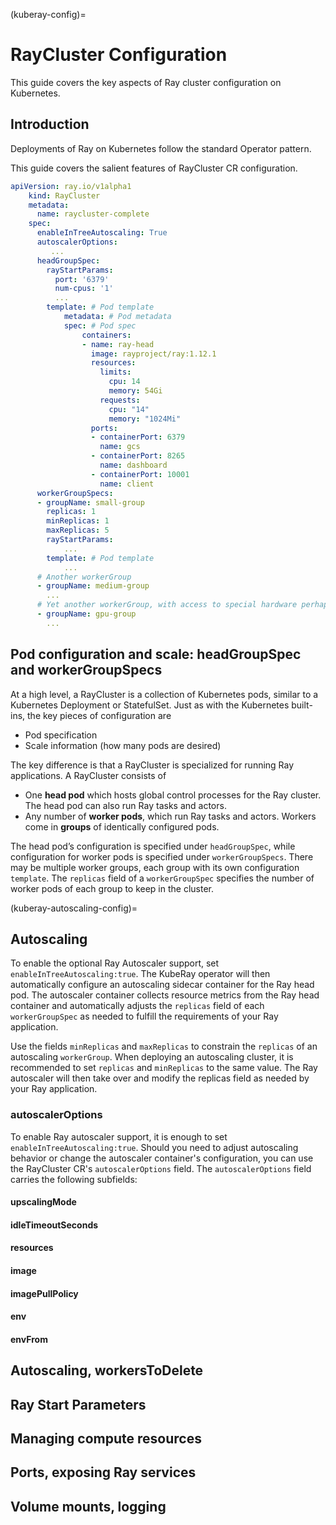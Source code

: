 (kuberay-config)=

# RayCluster Configuration

This guide covers the key aspects of Ray cluster configuration on Kubernetes.

## Introduction

Deployments of Ray on Kubernetes follow the standard Operator pattern.

This guide covers the salient features of RayCluster CR configuration.

```yaml
apiVersion: ray.io/v1alpha1
    kind: RayCluster
    metadata:
      name: raycluster-complete
    spec:
      enableInTreeAutoscaling: True
      autoscalerOptions:
         ...
      headGroupSpec:
        rayStartParams:
          port: '6379'
          num-cpus: '1'
          ...
        template: # Pod template
            metadata: # Pod metadata
            spec: # Pod spec
                containers:
                - name: ray-head
                  image: rayproject/ray:1.12.1
                  resources:
                    limits:
                      cpu: 14
                      memory: 54Gi
                    requests:
                      cpu: "14"
                      memory: "1024Mi"
                  ports:
                  - containerPort: 6379
                    name: gcs
                  - containerPort: 8265
                    name: dashboard
                  - containerPort: 10001
                    name: client
      workerGroupSpecs:
      - groupName: small-group
        replicas: 1
        minReplicas: 1
        maxReplicas: 5
        rayStartParams:
            ...
        template: # Pod template
            ...
      # Another workerGroup
      - groupName: medium-group
        ...
      # Yet another workerGroup, with access to special hardware perhaps.
      - groupName: gpu-group
        ...
```

## Pod configuration and scale: headGroupSpec and workerGroupSpecs

At a high level, a RayCluster is a collection of Kubernetes pods, similar to a Kubernetes Deployment or StatefulSet.
Just as with the Kubernetes built-ins, the key pieces of configuration are
* Pod specification
* Scale information (how many pods are desired)

The key difference is that a RayCluster is specialized for running Ray applications.
A RayCluster consists of

* One **head pod** which hosts global control processes for the Ray cluster. The head pod can also run Ray tasks and actors.
* Any number of **worker pods**, which run Ray tasks and actors. Workers come in **groups** of identically configured pods.

The head pod’s configuration is
specified under `headGroupSpec`, while configuration for worker pods is
specified under `workerGroupSpecs`. There may be multiple worker groups,
each group with its own configuration `template`. The `replicas` field
of a `workerGroupSpec` specifies the number of worker pods of each group to
keep in the cluster.

(kuberay-autoscaling-config)=
## Autoscaling
To enable the optional Ray Autoscaler support, set `enableInTreeAutoscaling:true`.
The KubeRay operator will then automatically configure an autoscaling sidecar container
for the Ray head pod. The autoscaler container collects resource metrics from the Ray head container
and automatically adjusts the `replicas` field of each `workerGroupSpec` as needed to fulfill
the requirements of your Ray application.

Use the fields `minReplicas` and `maxReplicas` to constrain the `replicas` of an autoscaling
`workerGroup`. When deploying an autoscaling cluster, it is recommended to set `replicas` and `minReplicas` to the same value.
The Ray autoscaler will then take over and modify the replicas field as needed by
your Ray application.

### autoscalerOptions
To enable Ray autoscaler support, it is enough to set `enableInTreeAutoscaling:true`.
Should you need to adjust autoscaling behavior or change the autoscaler container's configuration,
you can use the RayCluster CR's `autoscalerOptions` field. The `autoscalerOptions` field
carries the following subfields:

#### upscalingMode

#### idleTimeoutSeconds

#### resources

#### image

#### imagePullPolicy

#### env

#### envFrom


## Autoscaling, workersToDelete

## Ray Start Parameters

## Managing compute resources

## Ports, exposing Ray services

## Volume mounts, logging
